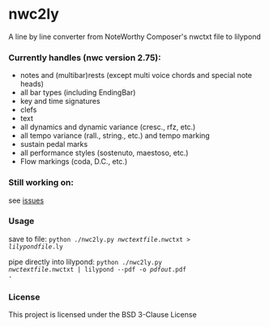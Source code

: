 # nwc2ly
A line by line converter from NoteWorthy Composer's nwctxt file to lilypond

### Currently handles (nwc version 2.75):
* notes and (multibar)rests (except multi voice chords and special note heads)
* all bar types (including EndingBar)
* key and time signatures
* clefs
* text
* all dynamics and dynamic variance (cresc., rfz, etc.)
* all tempo variance (rall., string., etc.) and tempo marking
* sustain pedal marks
* all performance styles (sostenuto, maestoso, etc.)
* Flow markings (coda, D.C., etc.)

### Still working on:
see [issues](../../issues?q=is%3Aopen+is%3Aissue+label%3A%22new+feature%22 "issues")

### Usage
save to file:
<code>python ./nwc2ly.py <i>nwctextfile</i>.nwctxt > <i>lilypondfile</i>.ly</code>

pipe directly into lilypond:
<code>python ./nwc2ly.py <i>nwctextfile</i>.nwctxt | lilypond --pdf -o <i>pdfout</i>.pdf -</code>

### License ###

This project is licensed under the BSD 3-Clause License
